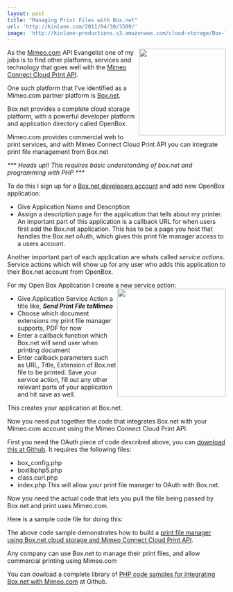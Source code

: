 ```yaml
---
layout: post
title: "Managing Print Files with Box.net"
url: 'http://kinlane.com/2011/04/30/3509/'
image: 'http://kinlane-productions.s3.amazonaws.com/cloud-storage/Box-logo-new.jpg'
---
```


<img src="http://kinlane-productions.s3.amazonaws.com/cloud-storage/Box-logo-new.jpg" alt="" width="200" align="right" /> As the [Mimeo.com][1] API Evangelist one of my jobs is to find other platforms, services and technology that goes well with the [Mimeo Connect Cloud Print API][2].

One such platform that I've identified as a Mimeo.com partner platform is [Box.net][3].

Box.net provides a complete cloud storage platform, with a powerful developer platform and application directory called OpenBox.

Mimeo.com provides commercial web to print services, and with Mimeo Connect Cloud Print API you can integrate print file management from Box.net

_*** Heads up!! This requires basic understanding of box.net and programming with PHP ***_

To do this I sign up for a [Box.net developers account][4] and add new OpenBox application:

  * Give Application Name and Description
  * Assign a description page for the application that tells about my printer.
An important part of this application is a callback URL for when users first add the Box.net application. This has to be a page you host that handles the Box.net oAuth, which gives this print file manager access to a users account.

Another important part of each application are whats called _service actions_. Service actions which will show up for any user who adds this application to their Box.net account from OpenBox.

For my Open Box Application I create a new service action: <img src="http://kinlane-productions.s3.amazonaws.com/Box.net/Open-Box.png" alt="" width="250" align="right" />

  * Give Application Service Action a title like, **_Send Print File toMimeo_**
  * Choose which document extensions my print file manager supports, PDF for now
  * Enter a callback function which Box.net will send user when printing document
  * Enter callback parameters such as URL, Title, Extension of Box.net file to be printed.
Save your service action, fill out any other relevant parts of your application and hit save as well.

This creates your application at Box.net.

Now you need put together the code that integrates Box.net with your Mimeo.com account using the Mimeo Connect Cloud Print API.

First you need the OAuth piece of code described above, you can [download this at Github][5]. It requires the following files:

  * box_config.php
  * boxlibphp5.php
  * class.curl.php
  * index.php
This will allow your print file manager to OAuth with Box.net.

Now you need the actual code that lets you pull the file being passed by Box.net and print uses Mimeo.com.

Here is a sample code file for doing this:

The above code sample demonstrates how to build a [print file manager using Box.net cloud storage and Mimeo Connect Cloud Print API][6].

Any company can use Box.net to manage their print files, and allow commercial printing using Mimeo.com

You can dowload a complete library of [PHP code samples for integrating Box.net with Mimeo.com][7] at Github.

   [1]: http://www.mimeo.com (Mimeo.com)
   [2]: ../../ (Mimeo Connect Cloud Print API)
   [3]: http://www.box.net (Box.net)
   [4]: http://www.box.net/developers (Box.net Developer Account)
   [5]: https://github.com/mimeoconnect/Mimeo-Box.net (download at Github)
   [6]: http://developer.mimeo.com/blog/blog_detail.php?ID=92 (print file manager using Box.net cloud storage and Mimeo Connect Cloud Print API)
   [7]: https://github.com/mimeoconnect/Mimeo-Box.net (PHP code samples for integrating Box.net with Mimeo.com)
